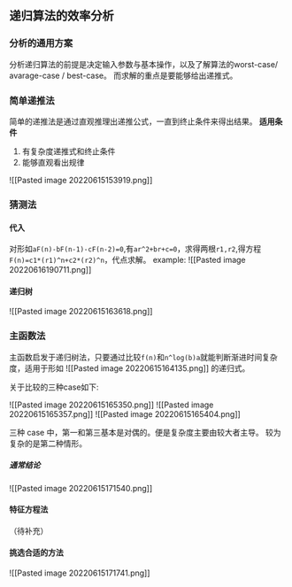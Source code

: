 ## 递归算法的效率分析

### 分析的通用方案
分析递归算法的前提是决定输入参数与基本操作，以及了解算法的worst-case/ avarage-case / best-case。
而求解的重点是要能够给出递推式。

### 简单递推法
简单的递推法是通过直观推理出递推公式，一直到终止条件来得出结果。
**适用条件**
1. 有复杂度递推式和终止条件
2. 能够直观看出规律

![[Pasted image 20220615153919.png]]

### 猜测法 
#### 代入
对形如`aF(n)-bF(n-1)-cF(n-2)=0`,有`ar^2+br+c=0`，求得两根`r1,r2`,得方程`F(n)=c1*(r1)^n+c2*(r2)^n`，代点求解。
example:
![[Pasted image 20220616190711.png]]
#### 递归树
![[Pasted image 20220615163618.png]]


### 主函数法

主函数启发于递归树法，只要通过比较`f(n)`和`n^log(b)a`就能判断渐进时间复杂度，适用于形如
![[Pasted image 20220615164135.png]]
的递归式。

关于比较的三种case如下:

![[Pasted image 20220615165350.png]]
![[Pasted image 20220615165357.png]]
![[Pasted image 20220615165404.png]]

三种 case 中，第一和第三基本是对偶的。便是复杂度主要由较大者主导。
较为复杂的是第二种情形。

##### 通常结论

![[Pasted image 20220615171540.png]]

#### 特征方程法
（待补充）

#### 挑选合适的方法

![[Pasted image 20220615171741.png]]
